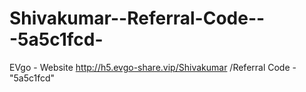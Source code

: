 # Shivakumar--Referral-Code---5a5c1fcd-
EVgo - Website http://h5.evgo-share.vip/Shivakumar /Referral Code -"5a5c1fcd"
